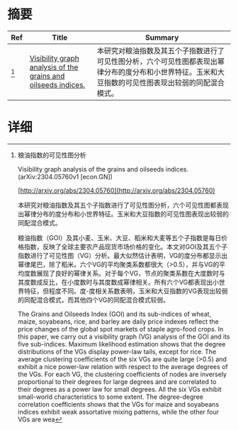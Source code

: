 # 摘要

| Ref | Title | Summary |
| --- | --- | --- |
| [^1] | [Visibility graph analysis of the grains and oilseeds indices.](http://arxiv.org/abs/2304.05760) | 本研究对粮油指数及其五个子指数进行了可见性图分析，六个可见性图都表现出幂律分布的度分布和小世界特征。玉米和大豆指数的可见性图表现出较弱的同配混合模式。 |

# 详细

[^1]: 粮油指数的可见性图分析

    Visibility graph analysis of the grains and oilseeds indices. (arXiv:2304.05760v1 [econ.GN])

    [http://arxiv.org/abs/2304.05760](http://arxiv.org/abs/2304.05760)

    本研究对粮油指数及其五个子指数进行了可见性图分析，六个可见性图都表现出幂律分布的度分布和小世界特征。玉米和大豆指数的可见性图表现出较弱的同配混合模式。

    

    粮油指数（GOI）及其小麦、玉米、大豆、稻米和大麦等五个子指数是每日价格指数，反映了全球主要农产品现货市场价格的变化。本文对GOI及其五个子指数进行了可见性图（VG）分析。最大似然估计表明，VG的度分布都显示出幂律尾巴，除了稻米。六个VG的平均聚类系数都很大（>0.5），并与VG的平均度数展现了良好的幂律关系。对于每个VG，节点的聚类系数在大度数时与其度数成反比，在小度数时与其度数成幂律相关。所有六个VG都表现出小世界特征，但程度不同。度-度相关系数表明，玉米和大豆指数的VG表现出较弱的同配混合模式，而其他四个VG的同配混合模式较弱。

    The Grains and Oilseeds Index (GOI) and its sub-indices of wheat, maize, soyabeans, rice, and barley are daily price indexes reflect the price changes of the global spot markets of staple agro-food crops. In this paper, we carry out a visibility graph (VG) analysis of the GOI and its five sub-indices. Maximum likelihood estimation shows that the degree distributions of the VGs display power-law tails, except for rice. The average clustering coefficients of the six VGs are quite large (>0.5) and exhibit a nice power-law relation with respect to the average degrees of the VGs. For each VG, the clustering coefficients of nodes are inversely proportional to their degrees for large degrees and are correlated to their degrees as a power law for small degrees. All the six VGs exhibit small-world characteristics to some extent. The degree-degree correlation coefficients shows that the VGs for maize and soyabeans indices exhibit weak assortative mixing patterns, while the other four VGs are wea
    


